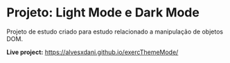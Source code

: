 # Projeto: Light Mode e Dark Mode
Projeto de estudo criado para estudo relacionado a manipulação de objetos DOM.

**Live project:** https://alvesxdani.github.io/exercThemeMode/
